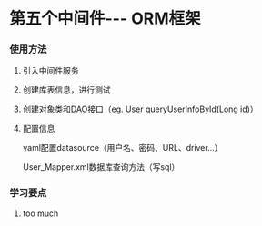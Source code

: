 # 第五个中间件--- ORM框架

### 使用方法

1. 引入中间件服务

2. 创建库表信息，进行测试

3. 创建对象类和DAO接口（eg. User queryUserInfoById(Long id)）

4. 配置信息

   yaml配置datasource（用户名、密码、URL、driver...）

   User_Mapper.xml数据库查询方法（写sql）

### 学习要点

1. too much

   
